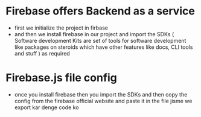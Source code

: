 # Firebase offers Backend as a service 

- first we initialize the project in firbase 
- and then we install firebase in our project and import the SDKs ( Software development Kits are set of tools for software development like packages on steroids which have other features like docs, CLI tools and stuff ) as required

# Firebase.js file config

- once you install firebase then you import the SDKs and then copy the config from the firebase official website and paste it in the file jisme we export kar denge code ko
